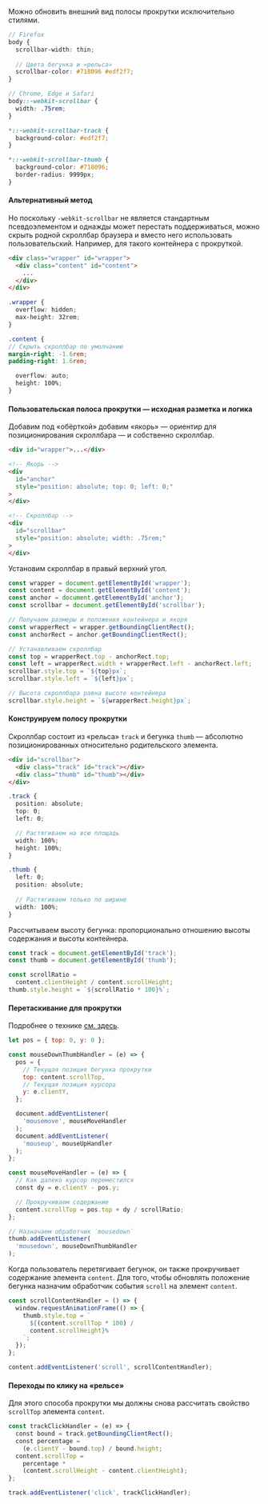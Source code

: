 Можно обновить внешний вид полосы прокрутки исключительно стилями.

```scss
// Firefox
body {
  scrollbar-width: thin;
  
  // Цвета бегунка и «рельса»
  scrollbar-color: #718096 #edf2f7;
}

// Chrome, Edge и Safari
body::-webkit-scrollbar {
  width: .75rem;
}

*::-webkit-scrollbar-track {
  background-color: #edf2f7;
}

*::-webkit-scrollbar-thumb {
  background-color: #718096;
  border-radius: 9999px;
}
```

#### Альтернативный метод

Но поскольку `-webkit-scrollbar` не является стандартным псевдоэлементом и однажды может перестать поддерживаться, можно скрыть родной скроллбар браузера и вместо него использовать пользовательский. Например, для такого контейнера с прокруткой.

```html
<div class="wrapper" id="wrapper">
  <div class="content" id="content">
    ...
  </div>
</div>
```

```scss
.wrapper {
  overflow: hidden;
  max-height: 32rem;
}

.content {
// Скрыть скроллбар по умолчанию
margin-right: -1.6rem;
padding-right: 1.6rem;

  overflow: auto;
  height: 100%;
}
```

#### Пользовательская полоса прокрутки — исходная разметка и логика

Добавим под «обёрткой» добавим «якорь» — ориентир для позиционирования скроллбара — и собственно скроллбар.

```html
<div id="wrapper">...</div>

<!-- Якорь -->
<div
  id="anchor"
  style="position: absolute; top: 0; left: 0;"
>
</div>

<!-- Скроллбар -->
<div
  id="scrollbar"
  style="position: absolute; width: .75rem;"
>
</div>
```

Установим скроллбар в правый верхний угол.

```js
const wrapper = document.getElementById('wrapper');
const content = document.getElementById('content');
const anchor = document.getElementById('anchor');
const scrollbar = document.getElementById('scrollbar');

// Получаем размеры и положения контейнера и якоря
const wrapperRect = wrapper.getBoundingClientRect();
const anchorRect = anchor.getBoundingClientRect();

// Устанавливаем скроллбар
const top = wrapperRect.top - anchorRect.top;
const left = wrapperRect.width + wrapperRect.left - anchorRect.left;
scrollbar.style.top = `${top}px`;
scrollbar.style.left = `${left}px`;

// Высота скроллбара равна высоте контейнера
scrollbar.style.height = `${wrapperRect.height}px`;
```

#### Конструируем полосу прокрутки

Скроллбар состоит из «рельса» `track` и бегунка `thumb` — абсолютно позиционированных относительно родительского элемента.

```html
<div id="scrollbar">
  <div class="track" id="track"></div>
  <div class="thumb" id="thumb"></div>
</div>
```

```scss
.track {
  position: absolute;
  top: 0;
  left: 0;

  // Растягиваем на всю площадь
  width: 100%;
  height: 100%;
}

.thumb {
  left: 0;
  position: absolute;
  
  // Растягиваем только по ширине
  width: 100%;
}
```

Рассчитываем высоту бегунка: пропорционально отношению высоты содержания и высоты контейнера.

```js
const track = document.getElementById('track');
const thumb = document.getElementById('thumb');

const scrollRatio =
  content.clientHeight / content.scrollHeight;
thumb.style.height = `${scrollRatio * 100}%`;
```

#### Перетаскивание для прокрутки

Подробнее о технике [см. здесь](#topic-drag-to-scroll).

```js
let pos = { top: 0, y: 0 };

const mouseDownThumbHandler = (e) => {
  pos = {
    // Текущая позиция бегунка прокрутки
    top: content.scrollTop,
    // Текущая позиция курсора
    y: e.clientY,
  };

  document.addEventListener(
    'mousemove', mouseMoveHandler
  );
  document.addEventListener(
    'mouseup', mouseUpHandler
  );
};

const mouseMoveHandler = (e) => {
  // Как далеко курсор переместился
  const dy = e.clientY - pos.y;

  // Прокручиваем содержание
  content.scrollTop = pos.top + dy / scrollRatio;
};

// Назначаем обработчик `mousedown`
thumb.addEventListener(
  'mousedown', mouseDownThumbHandler
);
```

Когда пользователь перетягивает бегунок, он также прокручивает содержание элемента `content`. Для того, чтобы обновлять положение бегунка назначим обработчик события `scroll` на элемент `content`.

```js
const scrollContentHandler = () => {
  window.requestAnimationFrame(() => {
    thumb.style.top = `
      ${(content.scrollTop * 100) /
      content.scrollHeight}%
    `;
  });
};

content.addEventListener('scroll', scrollContentHandler);
```

#### Переходы по клику на «рельсе»

Для этого способа прокрутки мы должны снова рассчитать свойство `scrollTop` элемента `content`.

```js
const trackClickHandler = (e) => {
  const bound = track.getBoundingClientRect();
  const percentage =
    (e.clientY - bound.top) / bound.height;
  content.scrollTop =
    percentage *
    (content.scrollHeight - content.clientHeight);
};

track.addEventListener('click', trackClickHandler);
```
